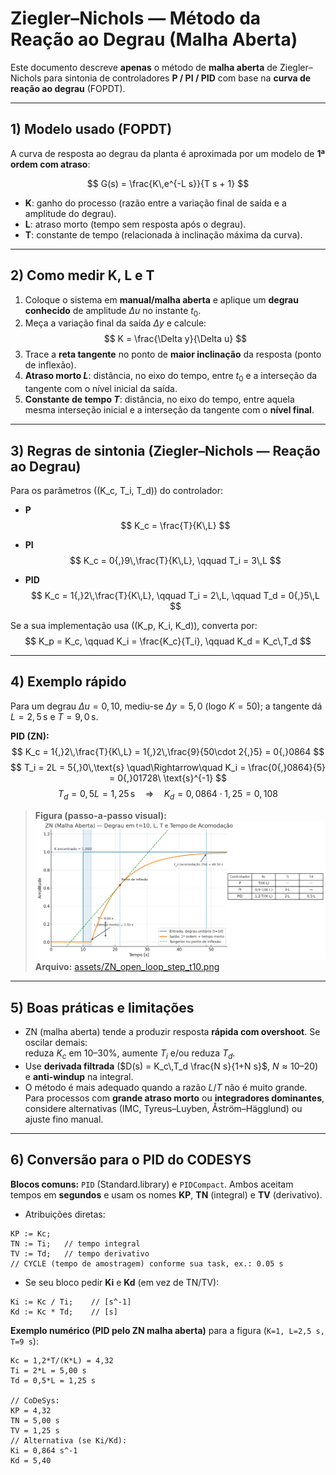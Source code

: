 # Ziegler–Nichols — Método da Reação ao Degrau (Malha Aberta)

Este documento descreve **apenas** o método de **malha aberta** de Ziegler–Nichols para sintonia de controladores **P / PI / PID** com base na **curva de reação ao degrau** (FOPDT).

---

## 1) Modelo usado (FOPDT)

A curva de resposta ao degrau da planta é aproximada por um modelo de **1ª ordem com atraso**:

$$
G(s) = \frac{K\,e^{-L s}}{T s + 1}
$$

- **K**: ganho do processo (razão entre a variação final de saída e a amplitude do degrau).
- **L**: atraso morto (tempo sem resposta após o degrau).
- **T**: constante de tempo (relacionada à inclinação máxima da curva).

---

## 2) Como medir **K**, **L** e **T**

1. Coloque o sistema em **manual/malha aberta** e aplique um **degrau conhecido** de amplitude $\Delta u$ no instante $t_0$.  
2. Meça a variação final da saída $\Delta y$ e calcule:
   $$
   K = \frac{\Delta y}{\Delta u}
   $$
3. Trace a **reta tangente** no ponto de **maior inclinação** da resposta (ponto de inflexão).
4. **Atraso morto $L$**: distância, no eixo do tempo, entre $t_0$ e a interseção da tangente com o nível inicial da saída.  
5. **Constante de tempo $T$**: distância, no eixo do tempo, entre aquela mesma interseção inicial e a interseção da tangente com o **nível final**.

---

## 3) Regras de sintonia (Ziegler–Nichols — Reação ao Degrau)

Para os parâmetros \((K_c, T_i, T_d)\) do controlador:

- **P**
  $$
  K_c = \frac{T}{K\,L}
  $$

- **PI**
  $$
  K_c = 0{,}9\,\frac{T}{K\,L}, \qquad T_i = 3\,L
  $$

- **PID**
  $$
  K_c = 1{,}2\,\frac{T}{K\,L}, \qquad T_i = 2\,L, \qquad T_d = 0{,}5\,L
  $$

Se a sua implementação usa \((K_p, K_i, K_d)\), converta por:
$$
K_p = K_c, \qquad K_i = \frac{K_c}{T_i}, \qquad K_d = K_c\,T_d
$$

---

## 4) Exemplo rápido

Para um degrau $\Delta u = 0{,}10$, mediu-se $\Delta y = 5{,}0$ (logo $K=50$); a tangente dá $L=2{,}5\,\text{s}$ e $T=9{,}0\,\text{s}$.

**PID (ZN):**
$$
K_c = 1{,}2\,\frac{T}{K\,L} = 1{,}2\,\frac{9}{50\cdot 2{,}5} = 0{,}0864
$$
$$
T_i = 2L = 5{,}0\,\text{s} \quad\Rightarrow\quad K_i = \frac{0{,}0864}{5} = 0{,}01728\ \text{s}^{-1}
$$
$$
T_d = 0{,}5L = 1{,}25\,\text{s} \quad\Rightarrow\quad K_d = 0{,}0864 \cdot 1{,}25 = 0{,}108
$$

> **Figura (passo-a-passo visual):**  
> ![ZN Open-Loop — Degrau em t=10, Tempo Morto e L/T](assets/ZN_open_loop_step_t10.png)  
> **Arquivo:** [assets/ZN_open_loop_step_t10.png](assets/ZN_open_loop_step_t10.png)

---


## 5) Boas práticas e limitações

- ZN (malha aberta) tende a produzir resposta **rápida com overshoot**. Se oscilar demais:  
  reduza $K_c$ em 10–30%, aumente $T_i$ e/ou reduza $T_d$.
- Use **derivada filtrada** ($D(s) = K_c\,T_d \frac{N s}{1+N s}$, $N\approx 10\text{–}20$) e **anti-windup** na integral.
- O método é mais adequado quando a razão $L/T$ não é muito grande. Para processos com **grande atraso morto** ou **integradores dominantes**, considere alternativas (IMC, Tyreus–Luyben, Åström–Hägglund) ou ajuste fino manual.

---

## 6) Conversão para o **PID do CODESYS**

**Blocos comuns:** `PID` (Standard.library) e `PIDCompact`. Ambos aceitam tempos em **segundos** e usam os nomes **KP**, **TN** (integral) e **TV** (derivativo).

- Atribuições diretas:
```
KP := Kc;
TN := Ti;   // tempo integral
TV := Td;   // tempo derivativo
// CYCLE (tempo de amostragem) conforme sua task, ex.: 0.05 s
```
- Se seu bloco pedir **Ki** e **Kd** (em vez de TN/TV):
```
Ki := Kc / Ti;    // [s^-1]
Kd := Kc * Td;    // [s]
```

**Exemplo numérico (PID pelo ZN malha aberta)** para a figura (`K=1, L=2,5 s, T=9 s`):  
```
Kc = 1,2*T/(K*L) = 4,32
Ti = 2*L = 5,00 s
Td = 0,5*L = 1,25 s

// CoDeSys:
KP = 4,32
TN = 5,00 s
TV = 1,25 s
// Alternativa (se Ki/Kd):
Ki = 0,864 s^-1
Kd = 5,40
```
